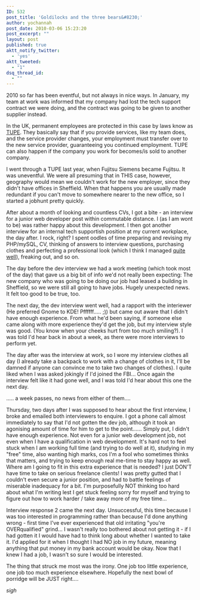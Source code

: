 ```yaml
---
ID: 532
post_title: 'Goldilocks and the three bears&#8230;'
author: yochannah
post_date: 2010-03-06 15:23:20
post_excerpt: ""
layout: post
published: true
aktt_notify_twitter:
  - 'yes'
aktt_tweeted:
  - "1"
dsq_thread_id:
  - ""
---
```

2010 so far has been eventful, but not always in nice ways. In January, my team at work was informed that my company had lost the tech support contract we were doing, and the contract was going to be given to another supplier instead. 

In the UK, permanent employees are protected in this case by laws know as <a href="http://www.direct.gov.uk/en/Employment/Employees/BusinessTransfersandtakeovers/DG_10026691">TUPE</a>. They basically say that if you provide services, like my team does, and the service provider changes, your employment must transfer over to the new service provider, guaranteeing you continued employment. TUPE can also happen if the company you work for becomes/is sold to another company. 

I went through a TUPE last year, when Fujitsu Siemens became Fujitsu. It was uneventful. We were all presuming that in THIS case, however, geography would mean we couldn't work for the new employer, since they didn't have offices in Sheffield. When that happens you are usually made redundant if you can't move to somewhere nearer to the new office, so I started a jobhunt pretty quickly.

After about a month of looking and countless CVs, I got a bite - an interview for a junior web developer post within commutable distance. I (as I am wont to be) was rather happy about this development. I then got another interview for an internal tech supportish position at my current workplace, the day after. I rock, right? I spent oodles of time preparing and revising my PHP/mySQL, CV, thinking of answers to interview questions, purchasing clothes and perfecting a professional look (which I think I managed <a href="http://picasaweb.google.com/yochannah/Feb2010#5441873556677639650">quite well</a>), freaking out, and so on. 

The day before the dev interview we had a work meeting (which took most of the day) that gave us a big bit of info we'd not really been expecting: The new company who was going to be doing our job had leased a building in Sheffield, so we were still all going to have jobs. Hugely unexpected news. It felt too good to be true, too. 

The next day, the dev interview went well, had a rapport with the interiewer (He preferred Gnome to KDE! Pffffff..... <a href="http://xkcd.com/541/">;)</a>) but came out aware that I didn't have enough experience. From what he'd been saying, if someone else came along with more experience they'd get the job, but my interview style was good. (You know when your cheeks hurt from too much smiling?). I was told I'd hear back in about a week, as there were more interviews to perform yet. 

The day after was the interview at work, so I wore my interview clothes all day (I already take a backpack to work with a change of clothes in it, I'll be damned if anyone can convince me to take two changes of clothes). I quite liked when I was asked jokingly if I'd joined the FBI... Once again the interview felt like it had gone well, and I was told I'd hear about this one the next day. 

..... a week passes, no news from either of them....

Thursday, two days after I was supposed to hear about the first interview, I broke and emailed both interviewers to enquire. I got a phone call almost immediately to say that I'd not gotten the dev job, although it took an agonising amount of time for him to get to the point...... Simply put, I didn't have enough experience. Not even for a junior web development job, not even when I have  a qualification in web development. It's hard not to feel stuck when I am working full time (and trying to do well at it), studying in my "free" time, also wanting high marks, cos I'm a fool who sometimes thinks that matters, and trying to keep enough real me-time to stay happy as well. Where am I going to fit in this extra experience that is needed? I just DON'T have time to take on serious freelance clients! I was pretty gutted that I couldn't even secure a junior position, and had to battle feelings of miserable inadequacy for a bit. I'm purposefully NOT thinking too hard about what I'm writing lest I get stuck feeling sorry for myself and trying to figure out how to work harder / take away more of my free time...

Interview response 2 came the next day. Unsuccessful, this time because I was too interested in programming rather than because I'd done anything wrong - first time I've ever experienced that old irritating "you're OVERqualified" grind... I wasn't really too bothered about not getting it - if I had gotten it I would have had to think long about whether I wanted to take it. I'd applied for it when I thought I had NO job in my future, meaning anything that put money in my bank account would be okay. Now that I knew I had a job, I wasn't so sure I would be interested. 

The thing that struck me most was the irony. One job too little experience, one job too much experience elsewhere. Hopefully the next bowl of porridge will be JUST right.... 

*sigh*